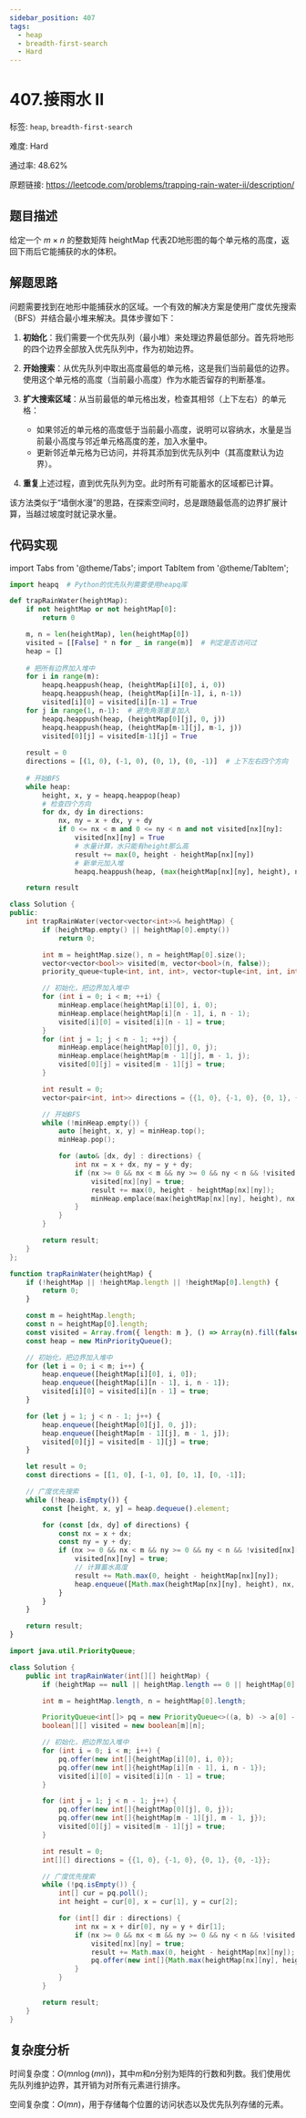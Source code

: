 ```yaml
---
sidebar_position: 407
tags:
  - heap
  - breadth-first-search
  - Hard
---
```


# 407.接雨水 II

标签: `heap`, `breadth-first-search`

难度: Hard

通过率: 48.62%

原题链接: https://leetcode.com/problems/trapping-rain-water-ii/description/

## 题目描述
给定一个 $m \times n$ 的整数矩阵 heightMap 代表2D地形图的每个单元格的高度，返回下雨后它能捕获的水的体积。

## 解题思路
问题需要找到在地形中能捕获水的区域。一个有效的解决方案是使用广度优先搜索（BFS）并结合最小堆来解决。具体步骤如下：

1. **初始化**：我们需要一个优先队列（最小堆）来处理边界最低部分。首先将地形的四个边界全部放入优先队列中，作为初始边界。

2. **开始搜索**：从优先队列中取出高度最低的单元格，这是我们当前最低的边界。使用这个单元格的高度（当前最小高度）作为水能否留存的判断基准。

3. **扩大搜索区域**：从当前最低的单元格出发，检查其相邻（上下左右）的单元格：
   - 如果邻近的单元格的高度低于当前最小高度，说明可以容纳水，水量是当前最小高度与邻近单元格高度的差，加入水量中。
   - 更新邻近单元格为已访问，并将其添加到优先队列中（其高度默认为边界）。

4. **重复**上述过程，直到优先队列为空。此时所有可能蓄水的区域都已计算。

该方法类似于“墙倒水漫”的思路，在探索空间时，总是跟随最低高的边界扩展计算，当越过坡度时就记录水量。

## 代码实现
import Tabs from '@theme/Tabs';
import TabItem from '@theme/TabItem';

<Tabs>
<TabItem value="python" label="Python">

```python
import heapq  # Python的优先队列需要使用heapq库

def trapRainWater(heightMap):
    if not heightMap or not heightMap[0]:
        return 0

    m, n = len(heightMap), len(heightMap[0])
    visited = [[False] * n for _ in range(m)]  # 判定是否访问过
    heap = []
    
    # 把所有边界加入堆中
    for i in range(m):
        heapq.heappush(heap, (heightMap[i][0], i, 0))
        heapq.heappush(heap, (heightMap[i][n-1], i, n-1))
        visited[i][0] = visited[i][n-1] = True
    for j in range(1, n-1):  # 避免角落重复加入
        heapq.heappush(heap, (heightMap[0][j], 0, j))
        heapq.heappush(heap, (heightMap[m-1][j], m-1, j))
        visited[0][j] = visited[m-1][j] = True
        
    result = 0
    directions = [(1, 0), (-1, 0), (0, 1), (0, -1)]  # 上下左右四个方向
    
    # 开始BFS
    while heap:
        height, x, y = heapq.heappop(heap)
        # 检查四个方向
        for dx, dy in directions:
            nx, ny = x + dx, y + dy
            if 0 <= nx < m and 0 <= ny < n and not visited[nx][ny]:
                visited[nx][ny] = True
                # 水量计算，水只能有height那么高
                result += max(0, height - heightMap[nx][ny])
                # 新单元加入堆
                heapq.heappush(heap, (max(heightMap[nx][ny], height), nx, ny))

    return result
```

</TabItem>
<TabItem value="cpp" label="C++">

```cpp
class Solution {
public:
    int trapRainWater(vector<vector<int>>& heightMap) {
        if (heightMap.empty() || heightMap[0].empty())
            return 0;

        int m = heightMap.size(), n = heightMap[0].size();
        vector<vector<bool>> visited(m, vector<bool>(n, false));
        priority_queue<tuple<int, int, int>, vector<tuple<int, int, int>>, greater<>> minHeap;

        // 初始化，把边界加入堆中
        for (int i = 0; i < m; ++i) {
            minHeap.emplace(heightMap[i][0], i, 0);
            minHeap.emplace(heightMap[i][n - 1], i, n - 1);
            visited[i][0] = visited[i][n - 1] = true;
        }
        for (int j = 1; j < n - 1; ++j) {
            minHeap.emplace(heightMap[0][j], 0, j);
            minHeap.emplace(heightMap[m - 1][j], m - 1, j);
            visited[0][j] = visited[m - 1][j] = true;
        }

        int result = 0;
        vector<pair<int, int>> directions = {{1, 0}, {-1, 0}, {0, 1}, {0, -1}};

        // 开始BFS
        while (!minHeap.empty()) {
            auto [height, x, y] = minHeap.top();
            minHeap.pop();

            for (auto& [dx, dy] : directions) {
                int nx = x + dx, ny = y + dy;
                if (nx >= 0 && nx < m && ny >= 0 && ny < n && !visited[nx][ny]) {
                    visited[nx][ny] = true;
                    result += max(0, height - heightMap[nx][ny]);
                    minHeap.emplace(max(heightMap[nx][ny], height), nx, ny);
                }
            }
        }

        return result;
    }
};
```

</TabItem>
<TabItem value="javascript" label="JavaScript">

```javascript
function trapRainWater(heightMap) {
    if (!heightMap || !heightMap.length || !heightMap[0].length) {
        return 0;
    }

    const m = heightMap.length;
    const n = heightMap[0].length;
    const visited = Array.from({ length: m }, () => Array(n).fill(false));
    const heap = new MinPriorityQueue();

    // 初始化，把边界加入堆中
    for (let i = 0; i < m; i++) {
        heap.enqueue([heightMap[i][0], i, 0]);
        heap.enqueue([heightMap[i][n - 1], i, n - 1]);
        visited[i][0] = visited[i][n - 1] = true;
    }

    for (let j = 1; j < n - 1; j++) {
        heap.enqueue([heightMap[0][j], 0, j]);
        heap.enqueue([heightMap[m - 1][j], m - 1, j]);
        visited[0][j] = visited[m - 1][j] = true;
    }

    let result = 0;
    const directions = [[1, 0], [-1, 0], [0, 1], [0, -1]];

    // 广度优先搜索
    while (!heap.isEmpty()) {
        const [height, x, y] = heap.dequeue().element;

        for (const [dx, dy] of directions) {
            const nx = x + dx;
            const ny = y + dy;
            if (nx >= 0 && nx < m && ny >= 0 && ny < n && !visited[nx][ny]) {
                visited[nx][ny] = true;
                // 计算蓄水高度
                result += Math.max(0, height - heightMap[nx][ny]);
                heap.enqueue([Math.max(heightMap[nx][ny], height), nx, ny]);
            }
        }
    }

    return result;
}
```

</TabItem>
<TabItem value="java" label="Java">

```java
import java.util.PriorityQueue;

class Solution {
    public int trapRainWater(int[][] heightMap) {
        if (heightMap == null || heightMap.length == 0 || heightMap[0].length == 0) return 0;

        int m = heightMap.length, n = heightMap[0].length;

        PriorityQueue<int[]> pq = new PriorityQueue<>((a, b) -> a[0] - b[0]);
        boolean[][] visited = new boolean[m][n];

        // 初始化，把边界加入堆中
        for (int i = 0; i < m; i++) {
            pq.offer(new int[]{heightMap[i][0], i, 0});
            pq.offer(new int[]{heightMap[i][n - 1], i, n - 1});
            visited[i][0] = visited[i][n - 1] = true;
        }

        for (int j = 1; j < n - 1; j++) {
            pq.offer(new int[]{heightMap[0][j], 0, j});
            pq.offer(new int[]{heightMap[m - 1][j], m - 1, j});
            visited[0][j] = visited[m - 1][j] = true;
        }

        int result = 0;
        int[][] directions = {{1, 0}, {-1, 0}, {0, 1}, {0, -1}};

        // 广度优先搜索
        while (!pq.isEmpty()) {
            int[] cur = pq.poll();
            int height = cur[0], x = cur[1], y = cur[2];

            for (int[] dir : directions) {
                int nx = x + dir[0], ny = y + dir[1];
                if (nx >= 0 && nx < m && ny >= 0 && ny < n && !visited[nx][ny]) {
                    visited[nx][ny] = true;
                    result += Math.max(0, height - heightMap[nx][ny]);
                    pq.offer(new int[]{Math.max(heightMap[nx][ny], height), nx, ny});
                }
            }
        }

        return result;
    }
}
```

</TabItem>
</Tabs>

## 复杂度分析
时间复杂度：$O(mn\log(mn))$，其中$m$和$n$分别为矩阵的行数和列数。我们使用优先队列维护边界，其开销为对所有元素进行排序。


空间复杂度：$O(mn)$，用于存储每个位置的访问状态以及优先队列存储的元素。
